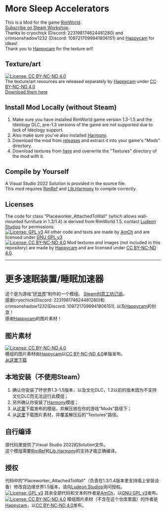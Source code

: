 # More Sleep Accelerators
This is a Mod for the game [RimWorld](https://store.steampowered.com/app/294100).  
[Subscribe on Steam Workshop](https://steamcommunity.com/sharedfiles/filedetails/?id=3201556917).  
Thanks to cryochick (Discord: 223198174624481280) and crimsonshadow1232 (Discord: 1097217099941806151) and [Happycam](https://steamcommunity.com/id/happycam2000) for ideas!  
Thank you to [Happycam](https://steamcommunity.com/id/happycam2000) for the texture art!

## Texture/art
[![License: CC BY-NC-ND 4.0](https://img.shields.io/badge/License-CC_BY--NC--ND_4.0-lightgrey.svg)](https://creativecommons.org/licenses/by-nc-nd/4.0/)  
The texture/art resources are released separately by [Happycam](https://steamcommunity.com/id/happycam2000) under [CC BY-NC-ND 4.0](https://creativecommons.org/licenses/by-nc-nd/4.0/)  
[Download them here](https://drive.google.com/drive/folders/1HoGvPyKPzLbJnhfQO2GoL5qCqOL3txzb?usp=sharing)  

## Install Mod Locally (without Steam)
1. Make sure you have installed RimWorld game version 1.3-1.5 and the Ideology DLC, pre-1.3 versions of the game are not supported due to lack of Ideology support.  
2. Also make sure you've also installed [Harmony](https://github.com/pardeike/HarmonyRimWorld).
3. Download the mod from [releases](https://github.com/AmCh-Q/RimWorldMod_MoreSleepAccelerators/releases) and extract it into your game's "Mods" directory.  
4. Download textures from [here](https://drive.google.com/drive/folders/1HoGvPyKPzLbJnhfQO2GoL5qCqOL3txzb?usp=sharing) and overwrite the "Textures" directory of the mod with it.  

## Compile by Yourself
A Visual Studio 2022 Solution is provided in the source file.  
This mod requires [RimRef](https://www.nuget.org/packages/Krafs.Rimworld.Ref) and [Lib.Harmony](https://www.nuget.org/packages/Lib.Harmony) to compile correctly.  

## Licenses
The code for class "Placeworker_AttachedToWall" (which allows wall-mounted furniture in 1.3/1.4) is derived from RimWorld 1.5, contact [Ludeon Studios](https://ludeon.com/) for permissions.  
[![License: GPL v3](https://img.shields.io/badge/License-GPLv3-blue.svg)](https://www.gnu.org/licenses/gpl-3.0) 
All other code and texts are made by [AmCh](https://github.com/AmCh-Q) and are licensed under [GNU GPL v3](https://www.gnu.org/licenses/gpl-3.0)  
[![License: CC BY-NC-ND 4.0](https://img.shields.io/badge/License-CC_BY--NC--ND_4.0-lightgrey.svg)](https://creativecommons.org/licenses/by-nc-nd/4.0/) 
Mod textures and images (not included in this repository) are made by [Happycam](https://steamcommunity.com/id/happycam2000) and are licensed under [CC BY-NC-ND 4.0](https://creativecommons.org/licenses/by-nc-nd/4.0/).  

---

# 更多速眠装置/睡眠加速器
这个是为游戏“[环世界](https://store.steampowered.com/app/294100)”制作的一个模组。 
[Steam创意工坊订阅](https://steamcommunity.com/sharedfiles/filedetails/?id=3201556917)。  
感谢cryochick(Discord: 223198174624481280)和crimsonshadow1232(Discord: 1097217099941806151), 以及[Happycam](https://steamcommunity.com/id/happycam2000)的创意！  
感谢[Happycam](https://steamcommunity.com/id/happycam2000)的图片素材！

## 图片素材
[![License: CC BY-NC-ND 4.0](https://img.shields.io/badge/License-CC_BY--NC--ND_4.0-lightgrey.svg)](https://creativecommons.org/licenses/by-nc-nd/4.0/)  
模组的图片素材由[Happycam](https://steamcommunity.com/id/happycam2000)以[CC BY-NC-ND 4.0](https://creativecommons.org/licenses/by-nc-nd/4.0/)单独发布。  
[从这里下载](https://drive.google.com/drive/folders/1HoGvPyKPzLbJnhfQO2GoL5qCqOL3txzb?usp=sharing)

## 本地安装（不使用Steam）
1. 确认你安装了环世界1.3-1.5版本，以及文化DLC，1.2以前的版本因为不支持文化DLC而无法运行此模组；  
2. 另外确认你安装了[Harmony](https://github.com/pardeike/HarmonyRimWorld)模组；  
3. 从[这里](https://github.com/AmCh-Q/RimWorldMod_MoreSleepAccelerators/releases)下载发布的模组，并解压放在你的游戏"Mods"路径下；  
4. 从[这里](https://drive.google.com/drive/folders/1HoGvPyKPzLbJnhfQO2GoL5qCqOL3txzb?usp=sharing)下载图片素材，并覆盖解压后的"Textures"路径。  

## 自行编译
源代码里提供了Visual Studio 2022的Solution文件。  
这个模组需要[RimRef](https://www.nuget.org/packages/Krafs.Rimworld.Ref)和[Lib.Harmony](https://www.nuget.org/packages/Lib.Harmony)的支持才能正确编译。

## 授权
代码中的"Placeworker_AttachedToWall"（负责在1.3/1.4版本里支持墙上安装设备）修改自边缘世界1.5版本，请向[Ludeon Studios](https://ludeon.com/)询问授权。  
[![License: GPL v3](https://img.shields.io/badge/License-GPLv3-blue.svg)](https://www.gnu.org/licenses/gpl-3.0) 其余全部代码和文本的作者是[AmCh](https://github.com/AmCh-Q)，以[GNU GPL v3](https://www.gnu.org/licenses/gpl-3.0)发布。  
[![License: CC BY-NC-ND 4.0](https://img.shields.io/badge/License-CC_BY--NC--ND_4.0-lightgrey.svg)](https://creativecommons.org/licenses/by-nc-nd/4.0/) 模组图片素材（不含在这个仓库里面）的作者是[Happycam](https://steamcommunity.com/id/happycam2000)，以[CC BY-NC-ND 4.0](https://creativecommons.org/licenses/by-nc-nd/4.0/)发布。  
